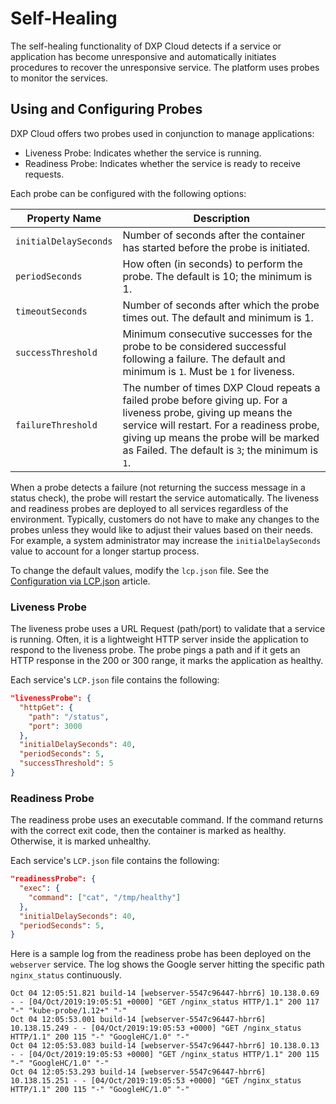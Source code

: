 # Self-Healing

The self-healing functionality of DXP Cloud detects if a service or application has become unresponsive and automatically initiates procedures to recover the unresponsive service. The platform uses probes to monitor the services.

## Using and Configuring Probes

DXP Cloud offers two probes used in conjunction to manage applications:

* Liveness Probe: Indicates whether the service is running.
* Readiness Probe: Indicates whether the service is ready to receive requests.

Each probe can be configured with the following options:

| Property Name | Description |
| --- | --- |
| `initialDelaySeconds`| Number of seconds after the container has started before the probe is initiated. |
| `periodSeconds` | How often (in seconds) to perform the probe. The default is 10; the minimum is 1. |
| `timeoutSeconds` | Number of seconds after which the probe times out. The default and minimum is 1. |
| `successThreshold` | Minimum consecutive successes for the probe to be considered successful following a failure. The default and minimum is `1`. Must be `1` for liveness. |
| `failureThreshold` | The number of times DXP Cloud repeats a failed probe before giving up. For a liveness probe, giving up means the service will restart. For a readiness probe, giving up means the probe will be marked as Failed. The default is `3`; the minimum is `1`. |

When a probe detects a failure (not returning the success message in a status check), the probe will restart the service automatically. The liveness and readiness probes are deployed to all services regardless of the environment. Typically, customers do not have to make any changes to the probes unless they would like to adjust their values based on their needs. For example, a system administrator may increase the `initialDelaySeconds` value to account for a longer startup process.

To change the default values, modify the `lcp.json` file. See the [Configuration via LCP.json](../10-reference/02-configuration-via-lcp-json.markdown) article.

### Liveness Probe

The liveness probe uses a URL Request (path/port) to validate that a service is running. Often, it is a lightweight HTTP server inside the application to respond to the liveness probe. The probe pings a path and if it gets an HTTP response in the 200 or 300 range, it marks the application as healthy.

Each service's `LCP.json` file contains the following:

```json
"livenessProbe": {
  "httpGet": {
    "path": "/status",
    "port": 3000
  },
  "initialDelaySeconds": 40,
  "periodSeconds": 5,
  "successThreshold": 5
}
```

### Readiness Probe

The readiness probe uses an executable command. If the command returns with the correct exit code, then the container is marked as healthy. Otherwise, it is marked unhealthy.

Each service's `LCP.json` file contains the following:

```json
"readinessProbe": {
  "exec": {
    "command": ["cat", "/tmp/healthy"]
  },
  "initialDelaySeconds": 40,
  "periodSeconds": 5,
}
```

Here is a sample log from the readiness probe has been deployed on the `webserver` service. The log shows the Google server hitting the specific path `nginx_status` continuously.

```shell
Oct 04 12:05:51.821 build-14 [webserver-5547c96447-hbrr6] 10.138.0.69 - - [04/Oct/2019:19:05:51 +0000] "GET /nginx_status HTTP/1.1" 200 117 "-" "kube-probe/1.12+" "-"
Oct 04 12:05:53.001 build-14 [webserver-5547c96447-hbrr6] 10.138.15.249 - - [04/Oct/2019:19:05:53 +0000] "GET /nginx_status HTTP/1.1" 200 115 "-" "GoogleHC/1.0" "-"
Oct 04 12:05:53.083 build-14 [webserver-5547c96447-hbrr6] 10.138.0.13 - - [04/Oct/2019:19:05:53 +0000] "GET /nginx_status HTTP/1.1" 200 115 "-" "GoogleHC/1.0" "-"
Oct 04 12:05:53.293 build-14 [webserver-5547c96447-hbrr6] 10.138.15.251 - - [04/Oct/2019:19:05:53 +0000] "GET /nginx_status HTTP/1.1" 200 115 "-" "GoogleHC/1.0" "-"
```
